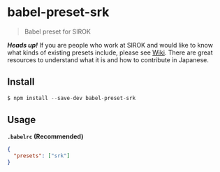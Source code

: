 # babel-preset-srk

> Babel preset for SIROK

_**Heads up!**_ If you are people who work at SIROK and would like to know what kinds of existing presets include, please see [Wiki](https://github.com/SIROK/babel-preset-srk/wiki). There are great resources to understand what it is and how to contribute in Japanese.

## Install

```js
$ npm install --save-dev babel-preset-srk
```

## Usage

**`.babelrc` (Recommended)**

```json
{
  "presets": ["srk"]
}
```
